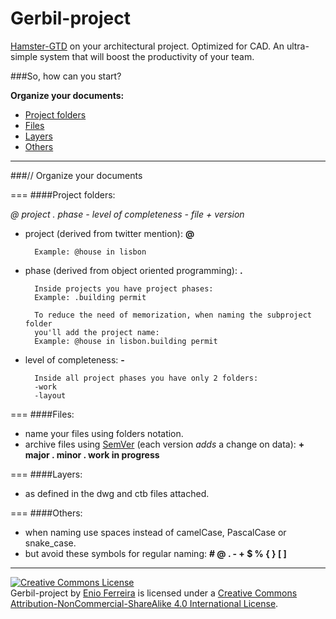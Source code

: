 Gerbil-project
==============

[Hamster-GTD](http://github.com/we-build-dreams/hamster-gtd) on your architectural project. Optimized for CAD.
An ultra-simple system that will boost the productivity of your team.


###So, how can you start?

**Organize your documents:**

- [Project folders](#project-folders)
- [Files](#files)
- [Layers](#layers)
- [Others](#others)

---
###// Organize your documents

===
####Project folders:

*@ project . phase - level of completeness - file + version*


- project (derived from twitter mention): **@**

        Example: @house in lisbon

- phase (derived from object oriented programming): **.**

    	Inside projects you have project phases:
        Example: .building permit

        To reduce the need of memorization, when naming the subproject folder
        you'll add the project name:
        Example: @house in lisbon.building permit

- level of completeness: **-**

    	Inside all project phases you have only 2 folders:
        -work
        -layout

===
####Files:

- name your files using folders notation.
- archive files using [SemVer](http://www.semver.org/) (each version *adds* a change on data): **+ major . minor . work in progress** 

===
####Layers:

- as defined in the dwg and ctb files attached.

===
####Others:

- when naming use spaces instead of camelCase, PascalCase or snake_case.
- but avoid these symbols for regular naming: **# @ . - + $ % { } [ ]**

---
<a rel="license" href="http://creativecommons.org/licenses/by-nc-sa/4.0/"><img alt="Creative Commons License" style="border-width:0" src="https://i.creativecommons.org/l/by-nc-sa/4.0/88x31.png" /></a><br /><span xmlns:dct="http://purl.org/dc/terms/" property="dct:title">Gerbil-project</span> by <a xmlns:cc="http://creativecommons.org/ns#" href="http://enioferreira.com/" property="cc:attributionName" rel="cc:attributionURL">Enio Ferreira</a> is licensed under a <a rel="license" href="http://creativecommons.org/licenses/by-nc-sa/4.0/">Creative Commons Attribution-NonCommercial-ShareAlike 4.0 International License</a>.
